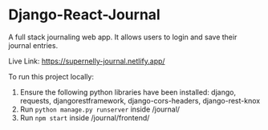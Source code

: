 # Django-React-Journal
A full stack journaling web app. It allows users to login and save their journal entries.

Live Link: https://supernelly-journal.netlify.app/

To run this project locally:
1. Ensure the following python libraries have been installed: django, requests, djangorestframework, django-cors-headers, django-rest-knox
2. Run `python manage.py runserver` inside /journal/
3. Run `npm start` inside /journal/frontend/
